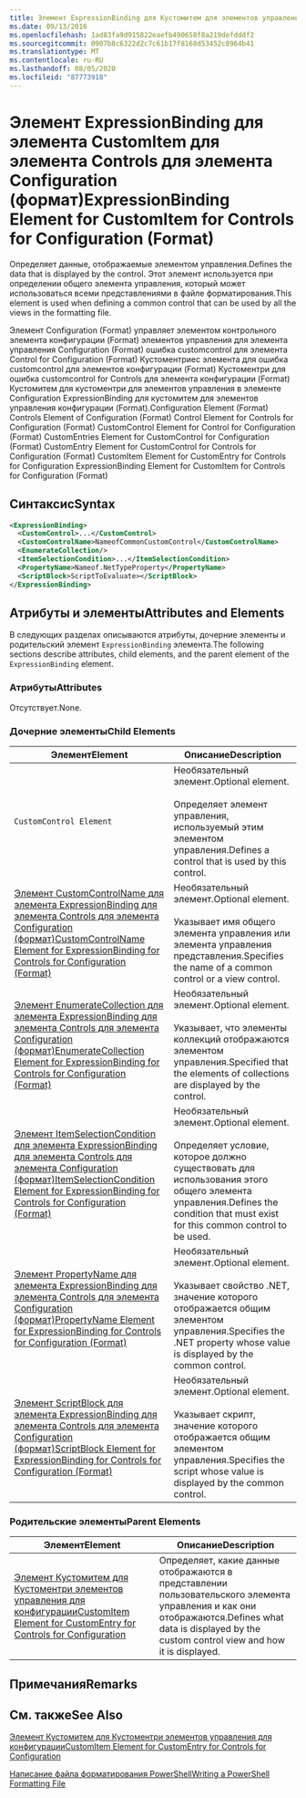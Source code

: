 ```yaml
---
title: Элемент ExpressionBinding для Кустомитем для элементов управления конфигурации (Format) | Документация Майкрософт
ms.date: 09/13/2016
ms.openlocfilehash: 1ad83fa9d915822eaefb490658f8a219defdddf2
ms.sourcegitcommit: 0907b8c6322d2c7c61b17f8168d53452c8964b41
ms.translationtype: MT
ms.contentlocale: ru-RU
ms.lasthandoff: 08/05/2020
ms.locfileid: "87773918"
---
```

# <a name="expressionbinding-element-for-customitem-for-controls-for-configuration-format"></a><span data-ttu-id="3c160-102">Элемент ExpressionBinding для элемента CustomItem для элемента Controls для элемента Configuration (формат)</span><span class="sxs-lookup"><span data-stu-id="3c160-102">ExpressionBinding Element for CustomItem for Controls for Configuration (Format)</span></span>

<span data-ttu-id="3c160-103">Определяет данные, отображаемые элементом управления.</span><span class="sxs-lookup"><span data-stu-id="3c160-103">Defines the data that is displayed by the control.</span></span> <span data-ttu-id="3c160-104">Этот элемент используется при определении общего элемента управления, который может использоваться всеми представлениями в файле форматирования.</span><span class="sxs-lookup"><span data-stu-id="3c160-104">This element is used when defining a common control that can be used by all the views in the formatting file.</span></span>

<span data-ttu-id="3c160-105">Элемент Configuration (Format) управляет элементом контрольного элемента конфигурации (Format) элементов управления для элемента управления Configuration (Format) ошибка customcontrol для элемента Control for Configuration (Format) Кустоментриес элемента для ошибка customcontrol для элементов конфигурации (Format) Кустоментри для ошибка customcontrol for Controls для элемента конфигурации (Format) Кустомитем для кустоментри для элементов управления в элементе Configuration ExpressionBinding для кустомитем для элементов управления конфигурации (Format).</span><span class="sxs-lookup"><span data-stu-id="3c160-105">Configuration Element (Format) Controls Element of Configuration (Format) Control Element for Controls for Configuration (Format) CustomControl Element for Control for Configuration (Format) CustomEntries Element for CustomControl for Configuration (Format) CustomEntry Element for CustomControl for Controls for Configuration (Format) CustomItem Element for CustomEntry for Controls for Configuration ExpressionBinding Element for CustomItem for Controls for Configuration (Format)</span></span>

## <a name="syntax"></a><span data-ttu-id="3c160-106">Синтаксис</span><span class="sxs-lookup"><span data-stu-id="3c160-106">Syntax</span></span>

```xml
<ExpressionBinding>
  <CustomControl>...</CustomControl>
  <CustomControlName>NameofCommonCustomControl</CustomControlName>
  <EnumerateCollection/>
  <ItemSelectionCondition>...</ItemSelectionCondition>
  <PropertyName>Nameof.NetTypeProperty</PropertyName>
  <ScriptBlock>ScriptToEvaluate></ScriptBlock>
</ExpressionBinding>
```

## <a name="attributes-and-elements"></a><span data-ttu-id="3c160-107">Атрибуты и элементы</span><span class="sxs-lookup"><span data-stu-id="3c160-107">Attributes and Elements</span></span>

<span data-ttu-id="3c160-108">В следующих разделах описываются атрибуты, дочерние элементы и родительский элемент `ExpressionBinding` элемента.</span><span class="sxs-lookup"><span data-stu-id="3c160-108">The following sections describe attributes, child elements, and the parent element of the `ExpressionBinding` element.</span></span>

### <a name="attributes"></a><span data-ttu-id="3c160-109">Атрибуты</span><span class="sxs-lookup"><span data-stu-id="3c160-109">Attributes</span></span>

<span data-ttu-id="3c160-110">Отсутствует.</span><span class="sxs-lookup"><span data-stu-id="3c160-110">None.</span></span>

### <a name="child-elements"></a><span data-ttu-id="3c160-111">Дочерние элементы</span><span class="sxs-lookup"><span data-stu-id="3c160-111">Child Elements</span></span>

|<span data-ttu-id="3c160-112">Элемент</span><span class="sxs-lookup"><span data-stu-id="3c160-112">Element</span></span>|<span data-ttu-id="3c160-113">Описание</span><span class="sxs-lookup"><span data-stu-id="3c160-113">Description</span></span>|
|-------------|-----------------|
|`CustomControl Element`|<span data-ttu-id="3c160-114">Необязательный элемент.</span><span class="sxs-lookup"><span data-stu-id="3c160-114">Optional element.</span></span><br /><br /> <span data-ttu-id="3c160-115">Определяет элемент управления, используемый этим элементом управления.</span><span class="sxs-lookup"><span data-stu-id="3c160-115">Defines a control that is used by this control.</span></span>|
|[<span data-ttu-id="3c160-116">Элемент CustomControlName для элемента ExpressionBinding для элемента Controls для элемента Configuration (формат)</span><span class="sxs-lookup"><span data-stu-id="3c160-116">CustomControlName Element for ExpressionBinding for Controls for Configuration (Format)</span></span>](./customcontrolname-element-for-expressionbinding-for-controls-for-configuration-format.md)|<span data-ttu-id="3c160-117">Необязательный элемент.</span><span class="sxs-lookup"><span data-stu-id="3c160-117">Optional element.</span></span><br /><br /> <span data-ttu-id="3c160-118">Указывает имя общего элемента управления или элемента управления представления.</span><span class="sxs-lookup"><span data-stu-id="3c160-118">Specifies the name of a common control or a view control.</span></span>|
|[<span data-ttu-id="3c160-119">Элемент EnumerateCollection для элемента ExpressionBinding для элемента Controls для элемента Configuration (формат)</span><span class="sxs-lookup"><span data-stu-id="3c160-119">EnumerateCollection Element for ExpressionBinding for Controls for Configuration (Format)</span></span>](./enumeratecollection-element-for-expressionbinding-for-controls-for-configuration-format.md)|<span data-ttu-id="3c160-120">Необязательный элемент.</span><span class="sxs-lookup"><span data-stu-id="3c160-120">Optional element.</span></span><br /><br /> <span data-ttu-id="3c160-121">Указывает, что элементы коллекций отображаются элементом управления.</span><span class="sxs-lookup"><span data-stu-id="3c160-121">Specified that the elements of collections are displayed by the control.</span></span>|
|[<span data-ttu-id="3c160-122">Элемент ItemSelectionCondition для элемента ExpressionBinding для элемента Controls для элемента Configuration (формат)</span><span class="sxs-lookup"><span data-stu-id="3c160-122">ItemSelectionCondition Element for ExpressionBinding for Controls for Configuration (Format)</span></span>](./itemselectioncondition-element-for-expressionbinding-for-controls-for-configuration-format.md)|<span data-ttu-id="3c160-123">Необязательный элемент.</span><span class="sxs-lookup"><span data-stu-id="3c160-123">Optional element.</span></span><br /><br /> <span data-ttu-id="3c160-124">Определяет условие, которое должно существовать для использования этого общего элемента управления.</span><span class="sxs-lookup"><span data-stu-id="3c160-124">Defines the condition that must exist for this common control to be used.</span></span>|
|[<span data-ttu-id="3c160-125">Элемент PropertyName для элемента ExpressionBinding для элемента Controls для элемента Configuration (формат)</span><span class="sxs-lookup"><span data-stu-id="3c160-125">PropertyName Element for ExpressionBinding for Controls for Configuration (Format)</span></span>](./propertyname-element-for-expressionbinding-for-controls-for-configuration-format.md)|<span data-ttu-id="3c160-126">Необязательный элемент.</span><span class="sxs-lookup"><span data-stu-id="3c160-126">Optional element.</span></span><br /><br /> <span data-ttu-id="3c160-127">Указывает свойство .NET, значение которого отображается общим элементом управления.</span><span class="sxs-lookup"><span data-stu-id="3c160-127">Specifies the .NET property whose value is displayed by the common control.</span></span>|
|[<span data-ttu-id="3c160-128">Элемент ScriptBlock для элемента ExpressionBinding для элемента Controls для элемента Configuration (формат)</span><span class="sxs-lookup"><span data-stu-id="3c160-128">ScriptBlock Element for ExpressionBinding for Controls for Configuration (Format)</span></span>](./scriptblock-element-for-expressionbinding-for-controls-for-configuration-format.md)|<span data-ttu-id="3c160-129">Необязательный элемент.</span><span class="sxs-lookup"><span data-stu-id="3c160-129">Optional element.</span></span><br /><br /> <span data-ttu-id="3c160-130">Указывает скрипт, значение которого отображается общим элементом управления.</span><span class="sxs-lookup"><span data-stu-id="3c160-130">Specifies the script whose value is displayed by the common control.</span></span>|

### <a name="parent-elements"></a><span data-ttu-id="3c160-131">Родительские элементы</span><span class="sxs-lookup"><span data-stu-id="3c160-131">Parent Elements</span></span>

|<span data-ttu-id="3c160-132">Элемент</span><span class="sxs-lookup"><span data-stu-id="3c160-132">Element</span></span>|<span data-ttu-id="3c160-133">Описание</span><span class="sxs-lookup"><span data-stu-id="3c160-133">Description</span></span>|
|-------------|-----------------|
|[<span data-ttu-id="3c160-134">Элемент Кустомитем для Кустоментри элементов управления для конфигурации</span><span class="sxs-lookup"><span data-stu-id="3c160-134">CustomItem Element for CustomEntry for Controls for Configuration</span></span>](./customitem-element-for-customentry-for-controls-for-configuration-format.md)|<span data-ttu-id="3c160-135">Определяет, какие данные отображаются в представлении пользовательского элемента управления и как они отображаются.</span><span class="sxs-lookup"><span data-stu-id="3c160-135">Defines what data is displayed by the custom control view and how it is displayed.</span></span>|

## <a name="remarks"></a><span data-ttu-id="3c160-136">Примечания</span><span class="sxs-lookup"><span data-stu-id="3c160-136">Remarks</span></span>

## <a name="see-also"></a><span data-ttu-id="3c160-137">См. также</span><span class="sxs-lookup"><span data-stu-id="3c160-137">See Also</span></span>

[<span data-ttu-id="3c160-138">Элемент Кустомитем для Кустоментри элементов управления для конфигурации</span><span class="sxs-lookup"><span data-stu-id="3c160-138">CustomItem Element for CustomEntry for Controls for Configuration</span></span>](./customitem-element-for-customentry-for-controls-for-configuration-format.md)

[<span data-ttu-id="3c160-139">Написание файла форматирования PowerShell</span><span class="sxs-lookup"><span data-stu-id="3c160-139">Writing a PowerShell Formatting File</span></span>](./writing-a-powershell-formatting-file.md)
